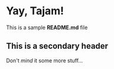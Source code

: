 # Yay, Tajam!

This is a sample **README.md** file

## This is a secondary header

Don't _mind_ it
some more stuff...
